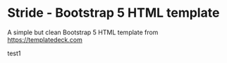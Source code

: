 # Stride - Bootstrap 5 HTML template

A simple but clean Bootstrap 5 HTML template from https://templatedeck.com

test1
